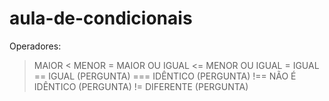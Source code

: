 # aula-de-condicionais

Operadores:

>  MAIOR
<  MENOR
>= MAIOR OU IGUAL
<= MENOR OU IGUAL
=  IGUAL
== IGUAL (PERGUNTA)
=== IDÊNTICO (PERGUNTA)
!== NÃO É IDÊNTICO (PERGUNTA)
!= DIFERENTE (PERGUNTA)